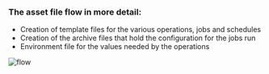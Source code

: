 ### The asset file flow in more detail:

- Creation of template files for the various operations, jobs and schedules
- Creation of the archive files that hold the configuration for the jobs run
- Environment file for the values needed by the operations

![flow](images/flow.svg)
